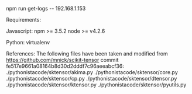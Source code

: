 npm run get-logs -- 192.168.1.153

Requirements:

Javascript:
npm >= 3.5.2
node >= v4.2.6

Python:
virtualenv


References:
The following files have been taken and modified from https://github.com/mnick/scikit-tensor commit fe517e9661a08164b8d30d2dddf7c96aeeabcf36:
./pythonistacode/sktensor/akima.py
./pythonistacode/sktensor/core.py
./pythonistacode/sktensor/cp.py
./pythonistacode/sktensor/dtensor.py
./pythonistacode/sktensor/ktensor.py
./pythonistacode/sktensor/pyutils.py